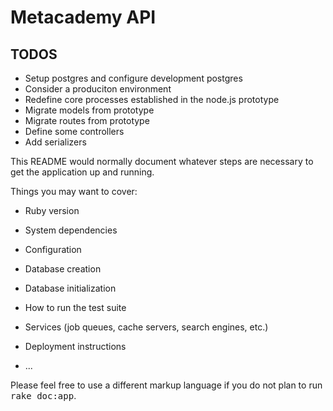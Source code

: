 # Metacademy API

## TODOS
* Setup postgres and configure development postgres
* Consider a produciton environment
* Redefine core processes established in the node.js prototype
* Migrate models from prototype
* Migrate routes from  prototype
* Define some controllers
* Add serializers

This README would normally document whatever steps are necessary to get the
application up and running.

Things you may want to cover:

* Ruby version

* System dependencies

* Configuration

* Database creation

* Database initialization

* How to run the test suite

* Services (job queues, cache servers, search engines, etc.)

* Deployment instructions

* ...


Please feel free to use a different markup language if you do not plan to run
<tt>rake doc:app</tt>.
